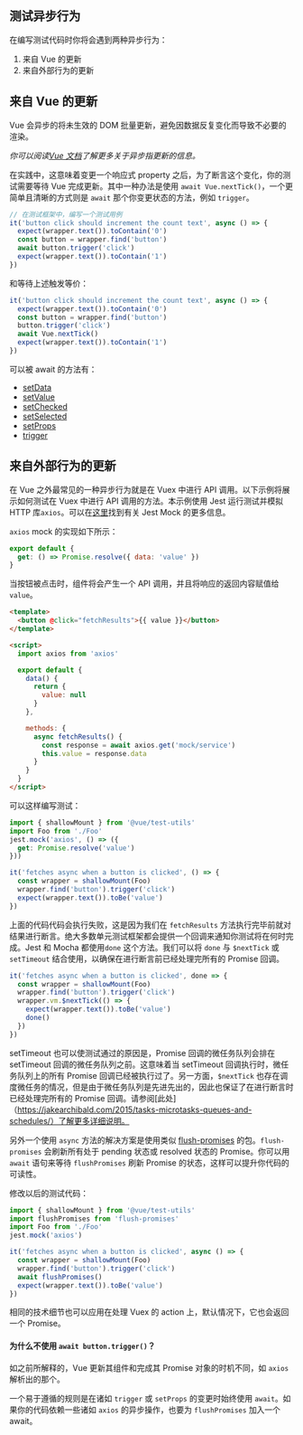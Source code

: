 ## 测试异步行为

在编写测试代码时你将会遇到两种异步行为：

1. 来自 Vue 的更新
2. 来自外部行为的更新

## 来自 Vue 的更新

Vue 会异步的将未生效的 DOM 批量更新，避免因数据反复变化而导致不必要的渲染。

_你可以阅读[Vue 文档](https://cn.vuejs.org/v2/guide/reactivity.html#异步更新队列)了解更多关于异步指更新的信息。_

在实践中，这意味着变更一个响应式 property 之后，为了断言这个变化，你的测试需要等待 Vue 完成更新。其中一种办法是使用 `await Vue.nextTick()`，一个更简单且清晰的方式则是 `await` 那个你变更状态的方法，例如 `trigger`。

```js
// 在测试框架中，编写一个测试用例
it('button click should increment the count text', async () => {
  expect(wrapper.text()).toContain('0')
  const button = wrapper.find('button')
  await button.trigger('click')
  expect(wrapper.text()).toContain('1')
})
```

和等待上述触发等价：

```js
it('button click should increment the count text', async () => {
  expect(wrapper.text()).toContain('0')
  const button = wrapper.find('button')
  button.trigger('click')
  await Vue.nextTick()
  expect(wrapper.text()).toContain('1')
})
```

可以被 await 的方法有：

- [setData](../api/wrapper/README.md#setdata)
- [setValue](../api/wrapper/README.md#setvalue)
- [setChecked](../api/wrapper/README.md#setchecked)
- [setSelected](../api/wrapper/README.md#setselected)
- [setProps](../api/wrapper/README.md#setprops)
- [trigger](../api/wrapper/README.md#trigger)

## 来自外部行为的更新

在 Vue 之外最常见的一种异步行为就是在 Vuex 中进行 API 调用。以下示例将展示如何测试在 Vuex 中进行 API 调用的方法。本示例使用 Jest 运行测试并模拟 HTTP 库`axios`。可以在[这里](https://jestjs.io/docs/en/manual-mocks.html#content)找到有关 Jest Mock 的更多信息。

`axios` mock 的实现如下所示：

```js
export default {
  get: () => Promise.resolve({ data: 'value' })
}
```

当按钮被点击时，组件将会产生一个 API 调用，并且将响应的返回内容赋值给 `value`。

```html
<template>
  <button @click="fetchResults">{{ value }}</button>
</template>

<script>
  import axios from 'axios'

  export default {
    data() {
      return {
        value: null
      }
    },

    methods: {
      async fetchResults() {
        const response = await axios.get('mock/service')
        this.value = response.data
      }
    }
  }
</script>
```

可以这样编写测试：

```js
import { shallowMount } from '@vue/test-utils'
import Foo from './Foo'
jest.mock('axios', () => ({
  get: Promise.resolve('value')
}))

it('fetches async when a button is clicked', () => {
  const wrapper = shallowMount(Foo)
  wrapper.find('button').trigger('click')
  expect(wrapper.text()).toBe('value')
})
```

上面的代码代码会执行失败，这是因为我们在 `fetchResults` 方法执行完毕前就对结果进行断言。绝大多数单元测试框架都会提供一个回调来通知你测试将在何时完成。Jest 和 Mocha 都使用`done` 这个方法。我们可以将 `done` 与 `$nextTick` 或 `setTimeout` 结合使用，以确保在进行断言前已经处理完所有的 Promise 回调。

```js
it('fetches async when a button is clicked', done => {
  const wrapper = shallowMount(Foo)
  wrapper.find('button').trigger('click')
  wrapper.vm.$nextTick(() => {
    expect(wrapper.text()).toBe('value')
    done()
  })
})
```

setTimeout 也可以使测试通过的原因是，Promise 回调的微任务队列会排在 setTimeout 回调的微任务队列之前。这意味着当 setTimeout 回调执行时，微任务队列上的所有 Promise 回调已经被执行过了。另一方面，`$nextTick` 也存在调度微任务的情况，但是由于微任务队列是先进先出的，因此也保证了在进行断言时已经处理完所有的 Promise 回调。请参阅[此处]（https://jakearchibald.com/2015/tasks-microtasks-queues-and-schedules/）了解更多详细说明。

另外一个使用 `async` 方法的解决方案是使用类似 [flush-promises](https://www.npmjs.com/package/flush-promises) 的包。`flush-promises` 会刷新所有处于 pending 状态或 resolved 状态的 Promise。你可以用 `await` 语句来等待 `flushPromises` 刷新 Promise 的状态，这样可以提升你代码的可读性。

修改以后的测试代码：

```js
import { shallowMount } from '@vue/test-utils'
import flushPromises from 'flush-promises'
import Foo from './Foo'
jest.mock('axios')

it('fetches async when a button is clicked', async () => {
  const wrapper = shallowMount(Foo)
  wrapper.find('button').trigger('click')
  await flushPromises()
  expect(wrapper.text()).toBe('value')
})
```

相同的技术细节也可以应用在处理 Vuex 的 action 上，默认情况下，它也会返回一个 Promise。

#### 为什么不使用 `await button.trigger()`？

如之前所解释的，Vue 更新其组件和完成其 Promise 对象的时机不同，如 `axios` 解析出的那个。

一个易于遵循的规则是在诸如 `trigger` 或 `setProps` 的变更时始终使用 `await`。如果你的代码依赖一些诸如 `axios` 的异步操作，也要为 `flushPromises` 加入一个 await。
